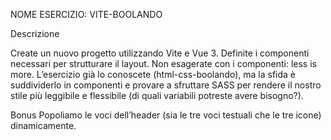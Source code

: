NOME ESERCIZIO: 
VITE-BOOLANDO


Descrizione


Create un nuovo progetto utilizzando Vite e Vue 3. Definite i componenti necessari per strutturare il layout.
Non esagerate con i componenti: less is more.
L’esercizio già lo conoscete (html-css-boolando), ma la sfida è suddividerlo in componenti e provare a sfruttare SASS per rendere il nostro stile più leggibile e flessibile (di quali variabili potreste avere bisogno?).


Bonus
Popoliamo le voci dell’header (sia le tre voci testuali che le tre icone) dinamicamente.